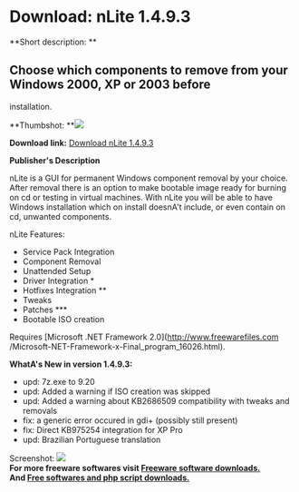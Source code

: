 # Download: nLite 1.4.9.3

**Short description: **

## Choose which components to remove from your Windows 2000, XP or 2003 before
installation.

  
**Thumbshot: **![](http://www.freewarefiles.com/screenshot/nlite_md.gif)   
  
**Download link:** [Download nLite 1.4.9.3](http://freesoftwares.boysofts.com/NLite_program_14087.html)  
  

**Publisher's Description**  
  

nLite is a GUI for permanent Windows component removal by your choice. After
removal there is an option to make bootable image ready for burning on cd or
testing in virtual machines. With nLite you will be able to have Windows
installation which on install doesnA't include, or even contain on cd,
unwanted components.

nLite Features:

  * Service Pack Integration 
  * Component Removal 
  * Unattended Setup 
  * Driver Integration * 
  * Hotfixes Integration ** 
  * Tweaks 
  * Patches *** 
  * Bootable ISO creation 

Requires [Microsoft .NET Framework 2.0](http://www.freewarefiles.com
/Microsoft-NET-Framework-x-Final_program_16026.html).

**WhatA's New in version 1.4.9.3:**

  * upd: 7z.exe to 9.20 
  * upd: Added a warning if ISO creation was skipped 
  * upd: Added a warning about KB2686509 compatibility with tweaks and removals 
  * fix: a generic error occured in gdi+ (possibly still present) 
  * fix: Direct KB975254 integration for XP Pro 
  * upd: Brazilian Portuguese translation 

  
  
Screenshot: ![](http://www.freewarefiles.com/screenshot/nlite.gif)  
**For more freeware softwares visit [Freeware software downloads.](http://freesoftwares.boysofts.com/)**   
**And [Free softwares and php script downloads.](http://www.boysofts.com/)**

